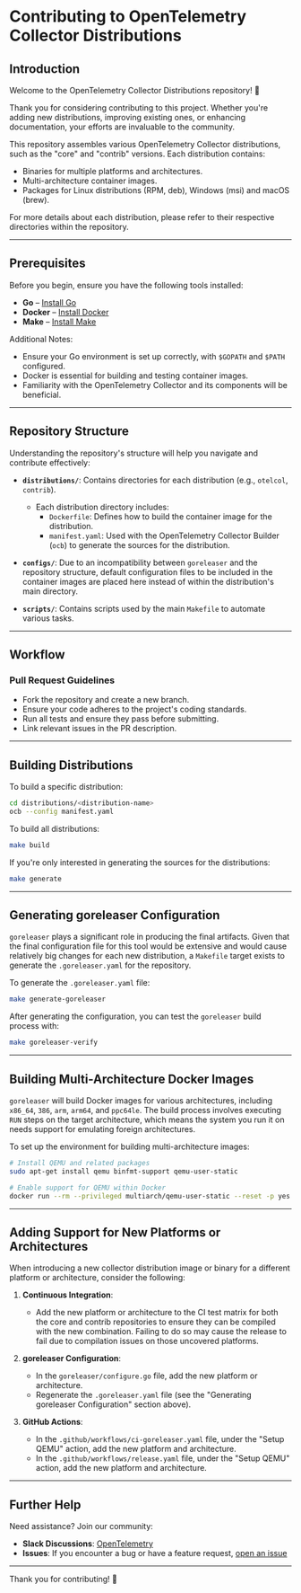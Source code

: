 # Contributing to OpenTelemetry Collector Distributions

## Introduction

Welcome to the OpenTelemetry Collector Distributions repository! 🎉

Thank you for considering contributing to this project. Whether you're adding new distributions, improving existing ones, or enhancing documentation, your efforts are invaluable to the community.

This repository assembles various OpenTelemetry Collector distributions, such as the "core" and "contrib" versions. Each distribution contains:

- Binaries for multiple platforms and architectures.
- Multi-architecture container images.
- Packages for Linux distributions (RPM, deb), Windows (msi) and macOS (brew).

For more details about each distribution, please refer to their respective directories within the repository.

---

## Prerequisites

Before you begin, ensure you have the following tools installed:

- **Go** – [Install Go](https://golang.org/doc/install)
- **Docker** – [Install Docker](https://docs.docker.com/get-docker/)
- **Make** – [Install Make](https://www.gnu.org/software/make/)

Additional Notes:

- Ensure your Go environment is set up correctly, with `$GOPATH` and `$PATH` configured.
- Docker is essential for building and testing container images.
- Familiarity with the OpenTelemetry Collector and its components will be beneficial.

---

## Repository Structure

Understanding the repository's structure will help you navigate and contribute effectively:

- **`distributions/`**: Contains directories for each distribution (e.g., `otelcol`, `contrib`).
  - Each distribution directory includes:
    - `Dockerfile`: Defines how to build the container image for the distribution.
    - `manifest.yaml`: Used with the OpenTelemetry Collector Builder (`ocb`) to generate the sources for the distribution.

- **`configs/`**: Due to an incompatibility between `goreleaser` and the repository structure, default configuration files to be included in the container images are placed here instead of within the distribution's main directory.

- **`scripts/`**: Contains scripts used by the main `Makefile` to automate various tasks.

---

## Workflow

### Pull Request Guidelines

- Fork the repository and create a new branch.
- Ensure your code adheres to the project's coding standards.
- Run all tests and ensure they pass before submitting.
- Link relevant issues in the PR description.

---

## Building Distributions

To build a specific distribution:

```bash
cd distributions/<distribution-name>
ocb --config manifest.yaml
```

To build all distributions:

```bash
make build
```

If you're only interested in generating the sources for the distributions:

```bash
make generate
```

---

## Generating goreleaser Configuration

`goreleaser` plays a significant role in producing the final artifacts. Given that the final configuration file for this tool would be extensive and would cause relatively big changes for each new distribution, a `Makefile` target exists to generate the `.goreleaser.yaml` for the repository.

To generate the `.goreleaser.yaml` file:

```bash
make generate-goreleaser
```

After generating the configuration, you can test the `goreleaser` build process with:

```bash
make goreleaser-verify
```

---

## Building Multi-Architecture Docker Images

`goreleaser` will build Docker images for various architectures, including `x86_64`, `386`, `arm`, `arm64`, and `ppc64le`. The build process involves executing `RUN` steps on the target architecture, which means the system you run it on needs support for emulating foreign architectures.

To set up the environment for building multi-architecture images:

```bash
# Install QEMU and related packages
sudo apt-get install qemu binfmt-support qemu-user-static

# Enable support for QEMU within Docker
docker run --rm --privileged multiarch/qemu-user-static --reset -p yes
```

---

## Adding Support for New Platforms or Architectures

When introducing a new collector distribution image or binary for a different platform or architecture, consider the following:

1. **Continuous Integration**:
   - Add the new platform or architecture to the CI test matrix for both the core and contrib repositories to ensure they can be compiled with the new combination. Failing to do so may cause the release to fail due to compilation issues on those uncovered platforms.

2. **goreleaser Configuration**:
   - In the `goreleaser/configure.go` file, add the new platform or architecture.
   - Regenerate the `.goreleaser.yaml` file (see the "Generating goreleaser Configuration" section above).

3. **GitHub Actions**:
   - In the `.github/workflows/ci-goreleaser.yaml` file, under the "Setup QEMU" action, add the new platform and architecture.
   - In the `.github/workflows/release.yaml` file, under the "Setup QEMU" action, add the new platform and architecture.

---

## Further Help

Need assistance? Join our community:

- **Slack Discussions**: [OpenTelemetry](https://cloud-native.slack.com/archives/CJFCJHG4Q)
- **Issues**: If you encounter a bug or have a feature request, [open an issue](https://github.com/open-telemetry/opentelemetry-collector-releases/issues)

---

Thank you for contributing! 🚀
